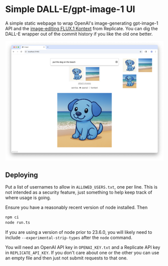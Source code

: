 # Simple DALL-E/gpt-image-1 UI

A simple static webpage to wrap OpenAI's image-generating gpt-image-1 API and the [image-editing FLUX.1 Kontext](https://replicate.com/black-forest-labs/flux-kontext-pro) from Replicate. You can dig the DALL-E wrapper out of the commit history if you like the old one better.

![screenshot](./screenshot.png)

## Deploying

Put a list of usernames to allow in `ALLOWED_USERS.txt`, one per line. This is not intended as a security feature, just something to help keep track of where usage is going.

Ensure you have a reasonably recent version of node installed. Then

```sh
npm ci
node run.ts
```

If you are using a version of node prior to 23.6.0, you will likely need to include `--experimental-strip-types` after the `node` command.

You will need an OpenAI API key in `OPENAI_KEY.txt` and a Replicate API key in `REPLICATE_API_KEY`. If you don't care about one or the other you can use an empty file and then just not submit requests to that one.
